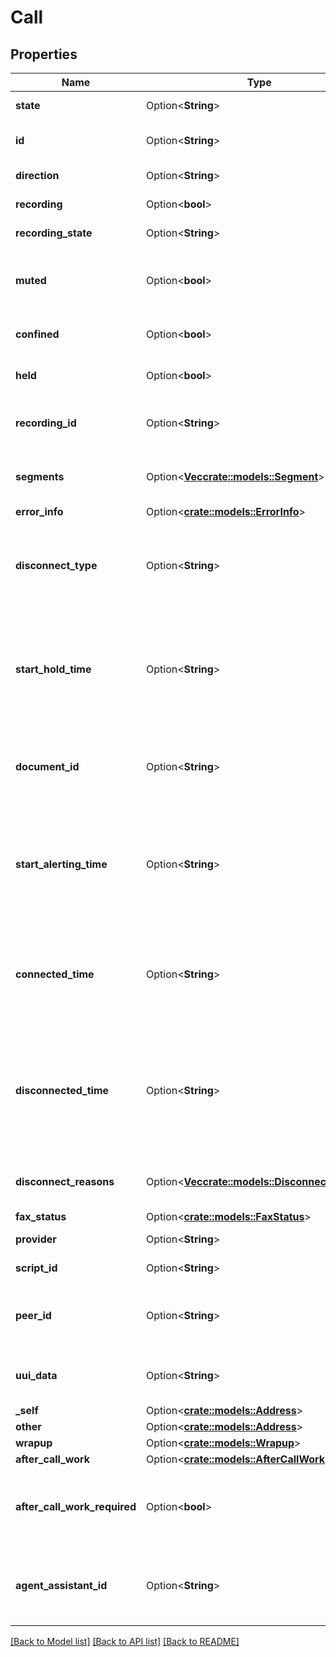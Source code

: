 # Call

## Properties

Name | Type | Description | Notes
------------ | ------------- | ------------- | -------------
**state** | Option<**String**> | The connection state of this communication. | [optional]
**id** | Option<**String**> | A globally unique identifier for this communication. | [optional]
**direction** | Option<**String**> | The direction of the call | [optional]
**recording** | Option<**bool**> | True if this call is being recorded. | [optional]
**recording_state** | Option<**String**> | State of recording on this call. | [optional]
**muted** | Option<**bool**> | True if this call is muted so that remote participants can't hear any audio from this end. | [optional]
**confined** | Option<**bool**> | True if this call is held and the person on this side hears hold music. | [optional]
**held** | Option<**bool**> | True if this call is held and the person on this side hears silence. | [optional]
**recording_id** | Option<**String**> | A globally unique identifier for the recording associated with this call. | [optional]
**segments** | Option<[**Vec<crate::models::Segment>**](Segment.md)> | The time line of the participant's call, divided into activity segments. | [optional]
**error_info** | Option<[**crate::models::ErrorInfo**](ErrorInfo.md)> |  | [optional]
**disconnect_type** | Option<**String**> | System defined string indicating what caused the communication to disconnect. Will be null until the communication disconnects. | [optional]
**start_hold_time** | Option<**String**> | The timestamp the call was placed on hold in the cloud clock if the call is currently on hold. Date time is represented as an ISO-8601 string. For example: yyyy-MM-ddTHH:mm:ss[.mmm]Z | [optional]
**document_id** | Option<**String**> | If call is an outbound fax of a document from content management, then this is the id in content management. | [optional]
**start_alerting_time** | Option<**String**> | The timestamp the communication has when it is first put into an alerting state. Date time is represented as an ISO-8601 string. For example: yyyy-MM-ddTHH:mm:ss[.mmm]Z | [optional]
**connected_time** | Option<**String**> | The timestamp when this communication was connected in the cloud clock. Date time is represented as an ISO-8601 string. For example: yyyy-MM-ddTHH:mm:ss[.mmm]Z | [optional]
**disconnected_time** | Option<**String**> | The timestamp when this communication disconnected from the conversation in the provider clock. Date time is represented as an ISO-8601 string. For example: yyyy-MM-ddTHH:mm:ss[.mmm]Z | [optional]
**disconnect_reasons** | Option<[**Vec<crate::models::DisconnectReason>**](DisconnectReason.md)> | List of reasons that this call was disconnected. This will be set once the call disconnects. | [optional]
**fax_status** | Option<[**crate::models::FaxStatus**](FaxStatus.md)> |  | [optional]
**provider** | Option<**String**> | The source provider for the call. | [optional]
**script_id** | Option<**String**> | The UUID of the script to use. | [optional]
**peer_id** | Option<**String**> | The id of the peer communication corresponding to a matching leg for this communication. | [optional]
**uui_data** | Option<**String**> | User to User Information (UUI) data managed by SIP session application. | [optional]
**_self** | Option<[**crate::models::Address**](Address.md)> |  | [optional]
**other** | Option<[**crate::models::Address**](Address.md)> |  | [optional]
**wrapup** | Option<[**crate::models::Wrapup**](Wrapup.md)> |  | [optional]
**after_call_work** | Option<[**crate::models::AfterCallWork**](AfterCallWork.md)> |  | [optional]
**after_call_work_required** | Option<**bool**> | Indicates if after-call work is required for a communication. Only used when the ACW Setting is Agent Requested. | [optional]
**agent_assistant_id** | Option<**String**> | UUID of virtual agent assistant that provide suggestions to the agent participant during the conversation. | [optional]

[[Back to Model list]](../README.md#documentation-for-models) [[Back to API list]](../README.md#documentation-for-api-endpoints) [[Back to README]](../README.md)



